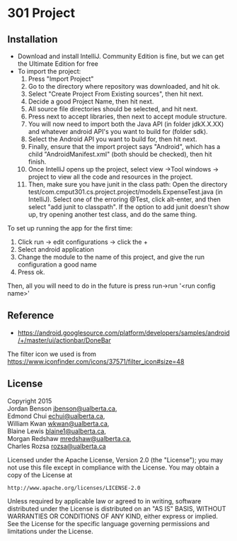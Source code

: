 301 Project
===========


Installation
-----------

- Download and install IntelliJ. Community Edition is fine, but we can get the Ultimate Edition for free
- To import the project:  
    1) Press "Import Project"  
    2) Go to the directory where repository was downloaded, and hit ok.  
    3) Select "Create Project From Existing sources", then hit next.  
    4) Decide a good Project Name, then hit next.  
    5) All source file directories should be selected, and hit next.  
    6) Press next to accept libraries, then next to accept module structure.  
    7) You will now need to import both the Java API (in folder jdkX.X.XX) and whatever android API's you want to build for (folder sdk).  
    8) Select the Android API you want to build for, then hit next.  
    9) Finally, ensure that the import project says "Android", which has a child "AndroidManifest.xml" (both should be checked), then hit finish.  
    10) Once IntelliJ opens up the project, select view ->Tool windows -> project to view all the code and resources in the project.  
    11) Then, make sure you have junit in the class path: Open the directory test/com.cmput301.cs.project.project/models.ExpenseTest.java (in IntelliJ). Select one of the erroring @Test, click alt-enter, and then select "add junit to classpath". If the option to add junit doesn't show up, try opening another test class, and do the same thing.

To set up running the app for the first time:  
1) Click run -> edit configurations -> click the +  
2) Select android application  
3) Change the module to the name of this project, and give the run configuration a good name  
4) Press ok.  

Then, all you will need to do in the future is press run->run '\<run config name\>'

Reference
-------
- https://android.googlesource.com/platform/developers/samples/android/+/master/ui/actionbar/DoneBar

The filter icon we used is from https://www.iconfinder.com/icons/37571/filter_icon#size=48

License
-------
Copyright 2015  
Jordan Benson <jbenson@ualberta.ca>,  
Edmond Chui <echui@ualberta.ca>,  
William Kwan <wkwan@ualberta.ca>,  
Blaine Lewis <blaine1@ualberta.ca>,  
Morgan Redshaw <mredshaw@ualberta.ca>,  
Charles Rozsa <rozsa@ualberta.ca>  

Licensed under the Apache License, Version 2.0 (the "License");
you may not use this file except in compliance with the License.
You may obtain a copy of the License at

    http://www.apache.org/licenses/LICENSE-2.0

Unless required by applicable law or agreed to in writing, software
distributed under the License is distributed on an "AS IS" BASIS,
WITHOUT WARRANTIES OR CONDITIONS OF ANY KIND, either express or implied.
See the License for the specific language governing permissions and
limitations under the License.
